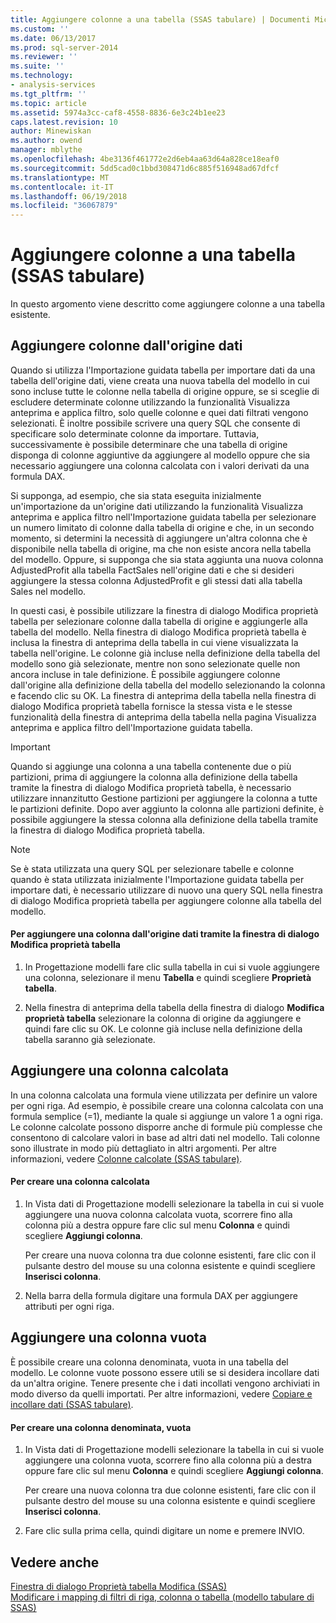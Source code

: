 ```yaml
---
title: Aggiungere colonne a una tabella (SSAS tabulare) | Documenti Microsoft
ms.custom: ''
ms.date: 06/13/2017
ms.prod: sql-server-2014
ms.reviewer: ''
ms.suite: ''
ms.technology:
- analysis-services
ms.tgt_pltfrm: ''
ms.topic: article
ms.assetid: 5974a3cc-caf8-4558-8836-6e3c24b1ee23
caps.latest.revision: 10
author: Minewiskan
ms.author: owend
manager: mblythe
ms.openlocfilehash: 4be3136f461772e2d6eb4aa63d64a828ce18eaf0
ms.sourcegitcommit: 5dd5cad0c1bbd308471d6c885f516948ad67dfcf
ms.translationtype: MT
ms.contentlocale: it-IT
ms.lasthandoff: 06/19/2018
ms.locfileid: "36067879"
---
```

# <a name="add-columns-to-a-table-ssas-tabular"></a>Aggiungere colonne a una tabella (SSAS tabulare)
  In questo argomento viene descritto come aggiungere colonne a una tabella esistente.  
  
## <a name="add-columns-from-the-data-source"></a>Aggiungere colonne dall'origine dati  
 Quando si utilizza l'Importazione guidata tabella per importare dati da una tabella dell'origine dati, viene creata una nuova tabella del modello in cui sono incluse tutte le colonne nella tabella di origine oppure, se si sceglie di escludere determinate colonne utilizzando la funzionalità Visualizza anteprima e applica filtro, solo quelle colonne e quei dati filtrati vengono selezionati. È inoltre possibile scrivere una query SQL che consente di specificare solo determinate colonne da importare. Tuttavia, successivamente è possibile determinare che una tabella di origine disponga di colonne aggiuntive da aggiungere al modello oppure che sia necessario aggiungere una colonna calcolata con i valori derivati da una formula DAX.  
  
 Si supponga, ad esempio, che sia stata eseguita inizialmente un'importazione da un'origine dati utilizzando la funzionalità Visualizza anteprima e applica filtro nell'Importazione guidata tabella per selezionare un numero limitato di colonne dalla tabella di origine e che, in un secondo momento, si determini la necessità di aggiungere un'altra colonna che è disponibile nella tabella di origine, ma che non esiste ancora nella tabella del modello. Oppure, si supponga che sia stata aggiunta una nuova colonna AdjustedProfit alla tabella FactSales nell'origine dati e che si desideri aggiungere la stessa colonna AdjustedProfit e gli stessi dati alla tabella Sales nel modello.  
  
 In questi casi, è possibile utilizzare la finestra di dialogo Modifica proprietà tabella per selezionare colonne dalla tabella di origine e aggiungerle alla tabella del modello. Nella finestra di dialogo Modifica proprietà tabella è inclusa la finestra di anteprima della tabella in cui viene visualizzata la tabella nell'origine. Le colonne già incluse nella definizione della tabella del modello sono già selezionate, mentre non sono selezionate quelle non ancora incluse in tale definizione. È possibile aggiungere colonne dall'origine alla definizione della tabella del modello selezionando la colonna e facendo clic su OK. La finestra di anteprima della tabella nella finestra di dialogo Modifica proprietà tabella fornisce la stessa vista e le stesse funzionalità della finestra di anteprima della tabella nella pagina Visualizza anteprima e applica filtro dell'Importazione guidata tabella.  
  
> [!IMPORTANT]  
>  Quando si aggiunge una colonna a una tabella contenente due o più partizioni, prima di aggiungere la colonna alla definizione della tabella tramite la finestra di dialogo Modifica proprietà tabella, è necessario utilizzare innanzitutto Gestione partizioni per aggiungere la colonna a tutte le partizioni definite. Dopo aver aggiunto la colonna alle partizioni definite, è possibile aggiungere la stessa colonna alla definizione della tabella tramite la finestra di dialogo Modifica proprietà tabella.  
  
> [!NOTE]  
>  Se è stata utilizzata una query SQL per selezionare tabelle e colonne quando è stata utilizzata inizialmente l'Importazione guidata tabella per importare dati, è necessario utilizzare di nuovo una query SQL nella finestra di dialogo Modifica proprietà tabella per aggiungere colonne alla tabella del modello.  
  
#### <a name="to-add-a-column-from-the-data-source-by-using-the-edit-table-properties-dialog-box"></a>Per aggiungere una colonna dall'origine dati tramite la finestra di dialogo Modifica proprietà tabella  
  
1.  In Progettazione modelli fare clic sulla tabella in cui si vuole aggiungere una colonna, selezionare il menu **Tabella** e quindi scegliere  **Proprietà tabella**.  
  
2.  Nella finestra di anteprima della tabella della finestra di dialogo **Modifica proprietà tabella** selezionare la colonna di origine da aggiungere e quindi fare clic su OK. Le colonne già incluse nella definizione della tabella saranno già selezionate.  
  
## <a name="add-a-calculated-column"></a>Aggiungere una colonna calcolata  
 In una colonna calcolata una formula viene utilizzata per definire un valore per ogni riga. Ad esempio, è possibile creare una colonna calcolata con una formula semplice (=1), mediante la quale si aggiunge un valore 1 a ogni riga. Le colonne calcolate possono disporre anche di formule più complesse che consentono di calcolare valori in base ad altri dati nel modello. Tali colonne sono illustrate in modo più dettagliato in altri argomenti. Per altre informazioni, vedere [Colonne calcolate &#40;SSAS tabulare&#41;](ssas-calculated-columns.md).  
  
#### <a name="to-create-a-calculated-column"></a>Per creare una colonna calcolata  
  
1.  In Vista dati di Progettazione modelli selezionare la tabella in cui si vuole aggiungere una nuova colonna calcolata vuota, scorrere fino alla colonna più a destra oppure fare clic sul menu **Colonna** e quindi scegliere **Aggiungi colonna**.  
  
     Per creare una nuova colonna tra due colonne esistenti, fare clic con il pulsante destro del mouse su una colonna esistente e quindi scegliere **Inserisci colonna**.  
  
2.  Nella barra della formula digitare una formula DAX per aggiungere attributi per ogni riga.  
  
## <a name="add-a-blank-column"></a>Aggiungere una colonna vuota  
 È possibile creare una colonna denominata, vuota in una tabella del modello. Le colonne vuote possono essere utili se si desidera incollare dati da un'altra origine. Tenere presente che i dati incollati vengono archiviati in modo diverso da quelli importati. Per altre informazioni, vedere [Copiare e incollare dati &#40;SSAS tabulare&#41;](../copy-and-paste-data-ssas-tabular.md).  
  
#### <a name="to-create-a-named-blank-column"></a>Per creare una colonna denominata, vuota  
  
1.  In Vista dati di Progettazione modelli selezionare la tabella in cui si vuole aggiungere una colonna vuota, scorrere fino alla colonna più a destra oppure fare clic sul menu **Colonna** e quindi scegliere **Aggiungi colonna**.  
  
     Per creare una nuova colonna tra due colonne esistenti, fare clic con il pulsante destro del mouse su una colonna esistente e quindi scegliere **Inserisci colonna**.  
  
2.  Fare clic sulla prima cella, quindi digitare un nome e premere INVIO.  
  
## <a name="see-also"></a>Vedere anche  
 [Finestra di dialogo Proprietà tabella Modifica &#40;SSAS&#41;](../edit-table-properties-dialog-box-ssas.md)   
 [Modificare i mapping di filtri di riga, colonna o tabella &#40;modello tabulare di SSAS&#41;](change-table-column-or-row-filter-mappings-ssas-tabular.md)  
  
  